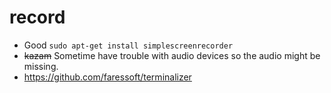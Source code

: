 # record

* Good `sudo apt-get install simplescreenrecorder`
* ~~kazam~~ Sometime have trouble with audio devices so the audio might be missing.
* https://github.com/faressoft/terminalizer
